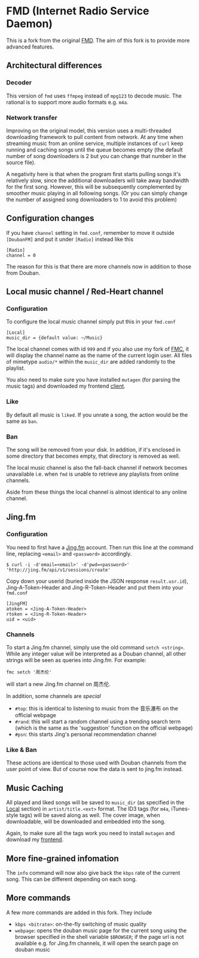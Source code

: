 # FMD (Internet Radio Service Daemon)

This is a fork from the original [FMD](https://github.com/hzqtc/fmd). The aim of this fork is to provide more advanced features.

## Architectural differences

### Decoder

This version of `fmd` uses `ffmpeg` instead of `mpg123` to decode music. The rational is to support more audio formats e.g. `m4a`.

### Network transfer

Improving on the original model, this version uses a multi-threaded downloading framework to pull content from network. At any time when streaming music from an online service, multiple instances of `curl` keep running and caching songs until the queue becomes empty (the default number of song downloaders is 2 but you can change that number in the source file).

A negativity here is that when the program first starts pulling songs it's relatively slow, since the additional downloaders will take away bandwidth for the first song. However, this will be subsequently complemented by smoother music playing in all following songs. (Or you can simply change the number of assigned song downloaders to 1 to avoid this problem)


## Configuration changes

If you have `channel` setting in `fmd.conf`, remember to move it outside `[DoubanFM]` and put it under `[Radio]` instead like this

    [Radio]
    channel = 0

The reason for this is that there are more channels now in addition to those from Douban.

## <a id="local"></a>Local music channel / Red-Heart channel

### Configuration

To configure the local music channel simply put this in your `fmd.conf`

    [Local]
    music_dir = {default value: ~/Music}

The local channel comes with id `999` and if you also use my fork of [FMC](https://github.com/lynnard/fmc), it will display the channel name as the name of the current login user. All files of mimetype `audio/*` within the `music_dir` are added randomly to the playlist.

You also need to make sure you have installed `mutagen` (for parsing the music tags) and downloaded my frontend [client](mutagen).

### Like

By default all music is `liked`. If you unrate a song, the action would be the same as `ban`.

### Ban

The song will be removed from your disk. In addition, if it's enclosed in some directory that becomes empty, that directory is removed as well.

The local music channel is also the fall-back channel if network becomes unavailable i.e. when `fmd` is unable to retrieve any playlists from online channels.

Aside from these things the local channel is almost identical to any online channel.

## Jing.fm

### Configuration

You need to first have a [Jing.fm](http://jing.fm) account. Then run this line at the command line, replacing `<email>` and `<password>` accordingly.

    $ curl -i -d'email=<email>' -d'pwd=<password>' 'http://jing.fm/api/v1/sessions/create'

Copy down your userid (buried inside the JSON response `result.usr.id`), Jing-A-Token-Header and Jing-R-Token-Header and put them into your `fmd.conf`

    [JingFM]
    atoken = <Jing-A-Token-Header>
    rtoken = <Jing-R-Token-Header>
    uid = <uid>

### Channels

To start a Jing.fm channel, simply use the old command `setch <string>`. While any integer value will be interpreted as a Douban channel, all other strings will be seen as queries into Jing.fm. For example:

    fmc setch '周杰伦'

will start a new Jing.fm channel on 周杰伦.

In addition, some channels are *special* 

* `#top`: this is identical to listening to music from the 音乐瀑布 on the official webpage
* `#rand`: this will start a random channel using a trending search term (which is the same as the 'suggestion' function on the official webpage)
* `#psn`: this starts Jing's personal recommendation channel

### Like & Ban

These actions are identical to those used with Douban channels from the user point of view. But of course now the data is sent to jing.fm instead.

## Music Caching

All played and liked songs will be saved to `music_dir` (as specified in the [Local](#local) section) in `artist/title.<ext>` format. The ID3 tags (for `m4a`, iTunes-style tags) will be saved along as well. The cover image, when downloadable, will be downloaded and embedded into the song.

Again, to make sure all the tags work you need to install `mutagen` and download my [frontend](mutagen).

## More fine-grained infomation

The `info` command will now also give back the `kbps` rate of the current song. This can be different depending on each song.

## More commands

A few more commands are added in this fork. They include

* `kbps <bitrate>`: on-the-fly switching of music quality
* `webpage`: opens the douban music page for the current song using the browser specified in the shell variable `$BROWSER`; if the page url is not available e.g. for Jing.fm channels, it will open the search page on douban music


